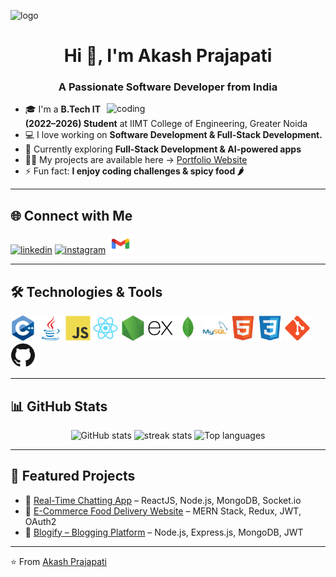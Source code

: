 ![logo](https://raw.githubusercontent.com/AkashPrajapati1028/AkashPrajapati1028/main/assets/logo.png)

<h1 align="center">Hi 👋, I'm Akash Prajapati</h1>
<h3 align="center">A Passionate Software Developer from India</h3>

<img align="right" alt="coding" width="350" src="https://user-images.githubusercontent.com/55389276/140866485-8fb1c876-9a8f-4d6a-98dc-08c4981eaf70.gif">

- 🎓 I'm a **B.Tech IT (2022–2026) Student** at IIMT College of Engineering, Greater Noida  
- 💻 I love working on **Software Development & Full-Stack Development.**  
- 🚀 Currently exploring **Full-Stack Development & AI-powered apps**  
- 👨‍💻 My projects are available here → [Portfolio Website](https://portfolio-akash-prajapati.onrender.com)  
- ⚡ Fun fact: **I enjoy coding challenges & spicy food 🌶️**

---

## 🌐 Connect with Me
<p align="left">
<a href="https://www.linkedin.com/in/akash-prajapati-56329a25b/" target="_blank"><img src="https://raw.githubusercontent.com/rahuldkjain/github-profile-readme-generator/master/src/images/icons/Social/linked-in-alt.svg" alt="linkedin" height="30" width="40" /></a>
<a href="https://www.instagram.com/prajapati_akash1028/" target="_blank"><img src="https://raw.githubusercontent.com/rahuldkjain/github-profile-readme-generator/master/src/images/icons/Social/instagram.svg" alt="instagram" height="30" width="40" /></a>
<a href="mailto:akashprajapati1028@gmail.com"><img src="https://raw.githubusercontent.com/edent/SuperTinyIcons/master/images/svg/gmail.svg" alt="gmail" height="30" width="40"/></a>
</p>

---

## 🛠️ Technologies & Tools
<p align="left"> 
  <img src="https://raw.githubusercontent.com/devicons/devicon/master/icons/cplusplus/cplusplus-original.svg" alt="C++" width="40" height="40"/>
  <img src="https://raw.githubusercontent.com/devicons/devicon/master/icons/java/java-original.svg" alt="Java" width="40" height="40"/>
  <img src="https://raw.githubusercontent.com/devicons/devicon/master/icons/javascript/javascript-original.svg" alt="JavaScript" width="40" height="40"/>
  <img src="https://raw.githubusercontent.com/devicons/devicon/master/icons/react/react-original.svg" alt="ReactJS" width="40" height="40"/>
  <img src="https://raw.githubusercontent.com/devicons/devicon/master/icons/nodejs/nodejs-original.svg" alt="Node.js" width="40" height="40"/>
  <img src="https://raw.githubusercontent.com/devicons/devicon/master/icons/express/express-original.svg" alt="Express.js" width="40" height="40"/>
  <img src="https://raw.githubusercontent.com/devicons/devicon/master/icons/mongodb/mongodb-original.svg" alt="MongoDB" width="40" height="40"/>
  <img src="https://raw.githubusercontent.com/devicons/devicon/master/icons/mysql/mysql-original-wordmark.svg" alt="MySQL" width="40" height="40"/>
  <img src="https://raw.githubusercontent.com/devicons/devicon/master/icons/html5/html5-original.svg" alt="HTML5" width="40" height="40"/>
  <img src="https://raw.githubusercontent.com/devicons/devicon/master/icons/css3/css3-original.svg" alt="CSS3" width="40" height="40"/>
  <img src="https://raw.githubusercontent.com/devicons/devicon/master/icons/git/git-original.svg" alt="Git" width="40" height="40"/>
  <img src="https://raw.githubusercontent.com/devicons/devicon/master/icons/github/github-original.svg" alt="GitHub" width="40" height="40"/>
</p>

---

## 📊 GitHub Stats
<p align="center">
  <img src="https://github-readme-stats.vercel.app/api?username=Akash8174&show_icons=true&theme=radical" alt="GitHub stats" />
  <img src="https://github-readme-streak-stats.herokuapp.com/?user=Akash8174&theme=radical" alt="streak stats" />
  <img src="https://github-readme-stats.vercel.app/api/top-langs/?username=Akash8174&layout=compact&theme=radical" alt="Top languages" />
</p>

---

## 🚀 Featured Projects
- 🔹 [Real-Time Chatting App](https://github.com/Akash8174/Real-Time-Chat-App) – ReactJS, Node.js, MongoDB, Socket.io  
- 🔹 [E-Commerce Food Delivery Website](https://github.com/Akash8174/Food-Delivery-Website) – MERN Stack, Redux, JWT, OAuth2  
- 🔹 [Blogify – Blogging Platform](https://github.com/Akash8174/Blogify) – Node.js, Express.js, MongoDB, JWT  

---

⭐️ From [Akash Prajapati](https://github.com/Akash8174)

